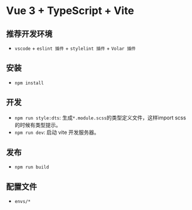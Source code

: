 # Vue 3 + TypeScript + Vite

## 推荐开发环境

- `vscode` + `eslint 插件` + `stylelint 插件` + `Volar 插件`

## 安装

- `npm install`

## 开发

- `npm run style:dts`: 生成`*.module.scss`的类型定义文件，这样import scss 的时候有类型提示。
- `npm run dev`: 启动 vite 开发服务器。

## 发布

- `npm run build`

## 配置文件

- `envs/*`

